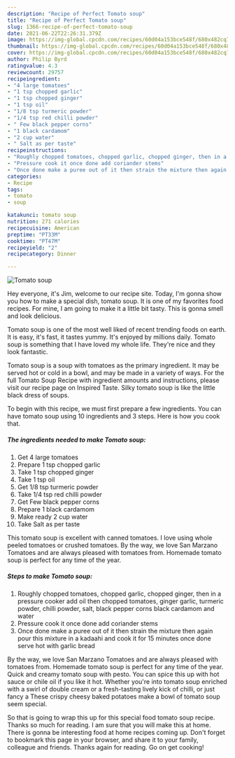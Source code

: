 ```yaml
---
description: "Recipe of Perfect Tomato soup"
title: "Recipe of Perfect Tomato soup"
slug: 1366-recipe-of-perfect-tomato-soup
date: 2021-06-22T22:26:31.379Z
image: https://img-global.cpcdn.com/recipes/60d04a153bce548f/680x482cq70/tomato-soup-recipe-main-photo.jpg
thumbnail: https://img-global.cpcdn.com/recipes/60d04a153bce548f/680x482cq70/tomato-soup-recipe-main-photo.jpg
cover: https://img-global.cpcdn.com/recipes/60d04a153bce548f/680x482cq70/tomato-soup-recipe-main-photo.jpg
author: Philip Byrd
ratingvalue: 4.3
reviewcount: 29757
recipeingredient:
- "4 large tomatoes"
- "1 tsp chopped garlic"
- "1 tsp chopped ginger"
- "1 tsp oil"
- "1/8 tsp turmeric powder"
- "1/4 tsp red chilli powder"
- " Few black pepper corns"
- "1 black cardamom"
- "2 cup water"
- " Salt as per taste"
recipeinstructions:
- "Roughly chopped tomatoes, chopped garlic, chopped ginger, then in a pressure cooker add oil then chopped tomatoes, ginger garlic, turmeric powder, chilli powder, salt, black pepper corns black cardamom and water"
- "Pressure cook it once done add coriander stems"
- "Once done make a puree out of it then strain the mixture then again pour this mixture in a kadaahi and cook it for 15 minutes once done serve hot with garlic bread"
categories:
- Recipe
tags:
- tomato
- soup

katakunci: tomato soup 
nutrition: 271 calories
recipecuisine: American
preptime: "PT33M"
cooktime: "PT47M"
recipeyield: "2"
recipecategory: Dinner

---
```



![Tomato soup](https://img-global.cpcdn.com/recipes/60d04a153bce548f/680x482cq70/tomato-soup-recipe-main-photo.jpg)

Hey everyone, it's Jim, welcome to our recipe site. Today, I'm gonna show you how to make a special dish, tomato soup. It is one of my favorites food recipes. For mine, I am going to make it a little bit tasty. This is gonna smell and look delicious.

Tomato soup is one of the most well liked of recent trending foods on earth. It is easy, it's fast, it tastes yummy. It's enjoyed by millions daily. Tomato soup is something that I have loved my whole life. They're nice and they look fantastic.

Tomato soup is a soup with tomatoes as the primary ingredient. It may be served hot or cold in a bowl, and may be made in a variety of ways. For the full Tomato Soup Recipe with ingredient amounts and instructions, please visit our recipe page on Inspired Taste. Silky tomato soup is like the little black dress of soups.


To begin with this recipe, we must first prepare a few ingredients. You can have tomato soup using 10 ingredients and 3 steps. Here is how you cook that.

<!--inarticleads1-->

##### The ingredients needed to make Tomato soup:

1. Get 4 large tomatoes
1. Prepare 1 tsp chopped garlic
1. Take 1 tsp chopped ginger
1. Take 1 tsp oil
1. Get 1/8 tsp turmeric powder
1. Take 1/4 tsp red chilli powder
1. Get  Few black pepper corns
1. Prepare 1 black cardamom
1. Make ready 2 cup water
1. Take  Salt as per taste


This tomato soup is excellent with canned tomatoes. I love using whole peeled tomatoes or crushed tomatoes. By the way, we love San Marzano Tomatoes and are always pleased with tomatoes from. Homemade tomato soup is perfect for any time of the year. 

<!--inarticleads2-->

##### Steps to make Tomato soup:

1. Roughly chopped tomatoes, chopped garlic, chopped ginger, then in a pressure cooker add oil then chopped tomatoes, ginger garlic, turmeric powder, chilli powder, salt, black pepper corns black cardamom and water
1. Pressure cook it once done add coriander stems
1. Once done make a puree out of it then strain the mixture then again pour this mixture in a kadaahi and cook it for 15 minutes once done serve hot with garlic bread


By the way, we love San Marzano Tomatoes and are always pleased with tomatoes from. Homemade tomato soup is perfect for any time of the year. Quick and creamy tomato soup with pesto. You can spice this up with hot sauce or chile oil if you like it hot. Whether you&#39;re into tomato soup enriched with a swirl of double cream or a fresh-tasting lively kick of chilli, or just fancy a These crispy cheesy baked potatoes make a bowl of tomato soup seem special. 

So that is going to wrap this up for this special food tomato soup recipe. Thanks so much for reading. I am sure that you will make this at home. There is gonna be interesting food at home recipes coming up. Don't forget to bookmark this page in your browser, and share it to your family, colleague and friends. Thanks again for reading. Go on get cooking!
